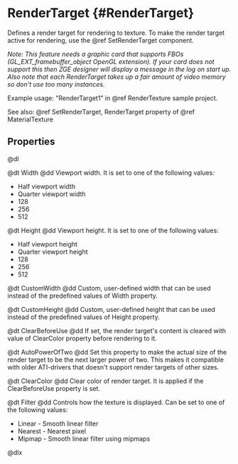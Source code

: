 # RenderTarget {#RenderTarget}

Defines a render target for rendering to texture. To make the render target active for rendering, use the @ref SetRenderTarget component.

_Note: This feature needs a graphic card that supports FBOs (GL_EXT_framebuffer_object OpenGL extension). If your card does not support this then ZGE designer will display a message in the log on start up. Also note that each RenderTarget takes up a fair amount of video memory so don't use too many instances._

Example usage: "RenderTarget1" in @ref RenderTexture sample project.

See also: @ref SetRenderTarget, RenderTarget property of @ref MaterialTexture

## Properties

@dl

@dt Width
@dd Viewport width. It is set to one of the following values:

* Half viewport width
* Quarter viewport width
* 128
* 256
* 512

@dt Height
@dd Viewport height. It is set to one of the following values:

* Half viewport height
* Quarter viewport height
* 128
* 256
* 512

@dt CustomWidth
@dd Custom, user-defined width that can be used instead of the predefined values of Width property.

@dt CustomHeight
@dd Custom, user-defined height that can be used instead of the predefined values of Height property.

@dt ClearBeforeUse
@dd If set, the render target's content is cleared with value of ClearColor property before rendering to it.

@dt AutoPowerOfTwo
@dd Set this property to make the actual size of the render target to be the next larger power of two. This makes it compatible with older ATI-drivers that doesn't support render targets of other sizes.

@dt ClearColor
@dd Clear color of render target. It is applied if the ClearBeforeUse property is set.

@dt Filter
@dd Controls how the texture is displayed. Can be set to one of the following values:

* Linear - Smooth linear filter
* Nearest - Nearest pixel
* Mipmap - Smooth linear filter using mipmaps

@dlx
